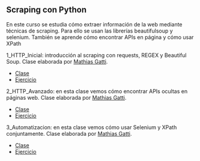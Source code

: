 ## Scraping con Python

En este curso se estudia cómo extraer información de la web mediante técnicas de scraping. Para ello se usan
las librerías beautifulsoup y selenium. También se aprende cómo encontrar APIs en página y cómo usar XPath 


1_HTTP_Inicial: introducción al scraping con requests, REGEX y Beautiful Soup. Clase elaborada por [Mathias Gatti](http://mathigatti.com/).

- [Clase](https://colab.research.google.com/github/institutohumai/cursos-python/blob/master/Scraping/1_HTTP_Inicial/scraping_http_inicial.ipynb)
- [Ejercicio](https://colab.research.google.com/github/institutohumai/cursos-python/blob/master/Scraping/1_HTTP_Inicial/ejercicio/spinetta.ipynb)

2_HTTP_Avanzado: en esta clase vemos cómo encontrar APIs ocultas en páginas web. Clase elaborada por [Mathias Gatti](http://mathigatti.com/).

- [Clase](https://colab.research.google.com/github/institutohumai/cursos-python/blob/master/Scraping/2_HTTP_Avanzado/scraping_http_avanzado.ipynb)
- [Ejercicio](https://colab.research.google.com/github/institutohumai/cursos-python/blob/master/Scraping/2_HTTP_Avanzado/ejercicio/rappi-rapanui.ipynb)

3_Automatizacion: en esta clase vemos cómo usar Selenium y XPath conjuntamente. Clase elaborada por [Mathias Gatti](http://mathigatti.com/).

- [Clase](https://colab.research.google.com/github/institutohumai/cursos-python/blob/master/Scraping/3_Automatizacion/scraping_por_automatizacion.ipynb)
- [Ejercicio](https://colab.research.google.com/github/institutohumai/cursos-python/blob/master/Scraping/3_Automatizacion/ejercicio/whatsapp_bot.ipynb)

